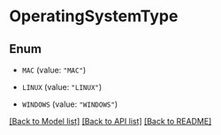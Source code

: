 # OperatingSystemType

## Enum

* `MAC` (value: `"MAC"`)

* `LINUX` (value: `"LINUX"`)

* `WINDOWS` (value: `"WINDOWS"`)


[[Back to Model list]](../README.md#documentation-for-models) [[Back to API list]](../README.md#documentation-for-api-endpoints) [[Back to README]](../README.md)


